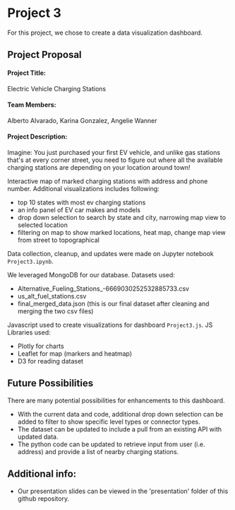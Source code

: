 # Project 3
For this project, we chose to create a data visualization dashboard.

## Project Proposal
#### Project Title: 
Electric Vehicle Charging Stations
#### Team Members: 
Alberto Alvarado, Karina Gonzalez, Angelie Wanner
#### Project Description:
Imagine: You just purchased your first EV vehicle, and unlike gas stations that's at every corner street, you need to figure out where all the available charging stations are depending on your location around town!

Interactive map of marked charging stations with address and phone number. Additional visualizations includes following:
* top 10 states with most ev charging stations
* an info panel of EV car makes and models
* drop down selection to search by state and city, narrowing map view to selected location
* filtering on map to show marked locations, heat map, change map view from street to topographical

Data collection, cleanup, and updates were made on Jupyter notebook `Project3.ipynb`.

We leveraged MongoDB for our database. Datasets used:
* Alternative_Fueling_Stations_-6669030252532885733.csv
* us_alt_fuel_stations.csv
* final_merged_data.json (this is our final dataset after cleaning and merging the two csv files)

Javascript used to create visualizations for dashboard `Project3.js`. 
JS Libraries used:
* Plotly for charts
* Leaflet for map (markers and heatmap)
* D3 for reading dataset

## Future Possibilities
There are many potential possibilities for enhancements to this dashboard. 
* With the current data and code, additional drop down selection can be added to filter to show specific level types or connector types.
* The dataset can be updated to include a pull from an existing API with updated data.
* The python code can be updated to retrieve input from user (i.e. address) and provide a list of nearby charging stations.

## Additional info:
- Our presentation slides can be viewed in the 'presentation' folder of this github repository. 